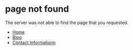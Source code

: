 # page not found 

The server was not able to find the page that you requested.

* [Home](/)
* [Blog](/blog)
* [Contact Informationn](/contact)


